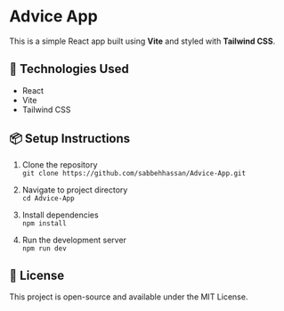 # Advice App

This is a simple React app built using **Vite** and styled with **Tailwind CSS**.

## 🚀 Technologies Used

- React
- Vite
- Tailwind CSS

## 📦 Setup Instructions

1. Clone the repository  
   `git clone https://github.com/sabbehhassan/Advice-App.git`

2. Navigate to project directory  
   `cd Advice-App`

3. Install dependencies  
   `npm install`

4. Run the development server  
   `npm run dev`

## 📄 License

This project is open-source and available under the MIT License.
